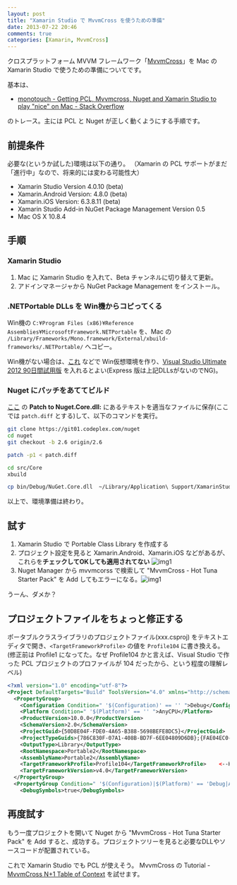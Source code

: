 ```yaml
---
layout: post
title: "Xamarin Studio で MvvmCross を使うための準備"
date: 2013-07-22 20:46
comments: true
categories: [Xamarin, MvvmCross]
---
```

クロスプラットフォーム MVVM フレームワーク「[MvvmCross](https://github.com/slodge/MvvmCross)」を Mac の Xamarin Studio で使うための準備についてです。
<!--more-->
基本は、

* [monotouch - Getting PCL, Mvvmcross, Nuget and Xamarin Studio to play "nice" on Mac - Stack Overflow](http://stackoverflow.com/questions/17653208/getting-pcl-mvvmcross-nuget-and-xamarin-studio-to-play-nice-on-mac)

のトレース。主には PCL と Nuget が正しく動くようにする手順です。

## 前提条件

必要な(というか試した)環境は以下の通り。
（Xamarin の PCL サポートがまだ「進行中」なので、将来的には変わる可能性大）

* Xamarin Studio Version 4.0.10 (beta)
* Xamarin.Android Version: 4.8.0 (beta)
* Xamarin.iOS Version: 6.3.8.11 (beta)
* Xamarin Studio Add-in NuGet Package Management Version 0.5
* Mac OS X 10.8.4

## 手順

### Xamarin Studio

1. Mac に Xamarin Studio を入れて、Beta チャンネルに切り替えて更新。
2. アドインマネージャから NuGet Package Management をインストール。

### .NETPortable DLLs を Win機からコピってくる

Win機の ``C:¥Program Files (x86)¥Reference Assemblies¥MicrosoftFramework.NETPortable`` を、Mac の ``/Library/Frameworks/Mono.framework/External/xbuild-frameworks/.NETPortable/`` へコピー。 

Win機がない場合は、[これ](http://amay077.github.io/blog/2013/07/21/building-testing-environment-for-mac-using-ietestdrive/) などで Win仮想環境を作り、[Visual Studio Ultimate 2012 90日間試用版](http://www.microsoft.com/visualstudio/jpn/downloads) を入れるとよい(Express 版は上記DLLsがないのでNG)。

### Nuget にパッチをあててビルド

[ここ](http://stackoverflow.com/questions/17653208/getting-pcl-mvvmcross-nuget-and-xamarin-studio-to-play-nice-on-mac) の **Patch to Nuget.Core.dll:** にあるテキストを適当なファイルに保存(ここでは ``patch.diff`` とする)して、以下のコマンドを実行。

```sh
git clone https://git01.codeplex.com/nuget
cd nuget
git checkout -b 2.6 origin/2.6 

patch -p1 < patch.diff

cd src/Core
xbuild

cp bin/Debug/NuGet.Core.dll  ~/Library/Application\ Support/XamarinStudio-4.0/LocalInstall/Addins/MonoDevelop.PackageManagement.0.5/NuGet.Core.dll
``` 

以上で、環境準備は終わり。

## 試す

1. Xamarin Studio で Portable Class Library を作成する
2. プロジェクト設定を見ると Xamarin.Android、Xamarin.iOS などがあるが、これらを**チェックしてOKしても適用されてない** ![img1](https://dl.dropboxusercontent.com/u/264530/qiita/using_pcl_on_xamarin_studio01.png)
3. Nuget Manager から mvvmcorss で検索して "MvvmCross - Hot Tuna  Starter Pack" を Add してもエラーになる。![img1](https://dl.dropboxusercontent.com/u/264530/qiita/using_pcl_on_xamarin_studio02.png)

うーん、ダメか？

## プロジェクトファイルをちょっと修正する

ポータブルクラスライブラリのプロジェクトファイル(xxx.csproj) をテキストエディタで開き、``<TargetFrameworkProfile>`` の値を ``Profile104`` に書き換える。(修正前は Profile1 になってた。なぜ Profile104 かと言えば、Visual Studio で作った PCL プロジェクトのプロファイルが 104 だったから、という程度の理解レベル)

```xml xxx.csproj
<?xml version="1.0" encoding="utf-8"?>
<Project DefaultTargets="Build" ToolsVersion="4.0" xmlns="http://schemas.microsoft.com/developer/msbuild/2003">
  <PropertyGroup>
    <Configuration Condition=" '$(Configuration)' == '' ">Debug</Configuration>
    <Platform Condition=" '$(Platform)' == '' ">AnyCPU</Platform>
    <ProductVersion>10.0.0</ProductVersion>
    <SchemaVersion>2.0</SchemaVersion>
    <ProjectGuid>{50D8E04F-FDE0-4A65-B388-5698BEFE8DC5}</ProjectGuid>
    <ProjectTypeGuids>{786C830F-07A1-408B-BD7F-6EE04809D6DB};{FAE04EC0-301F-11D3-BF4B-00C04F79EFBC}</ProjectTypeGuids>
    <OutputType>Library</OutputType>
    <RootNamespace>Portable2</RootNamespace>
    <AssemblyName>Portable2</AssemblyName>
    <TargetFrameworkProfile>Profile104</TargetFrameworkProfile>    <--Here!!!!!
    <TargetFrameworkVersion>v4.0</TargetFrameworkVersion>
  </PropertyGroup>
  <PropertyGroup Condition=" '$(Configuration)|$(Platform)' == 'Debug|AnyCPU' ">
    <DebugSymbols>true</DebugSymbols>
```

## 再度試す

もう一度プロジェクトを開いて Nuget から "MvvmCross - Hot Tuna  Starter Pack" を Add すると、成功する。プロジェクトツリーを見ると必要なDLLやソースコードが配置されている。


これで Xamarin Studio でも PCL が使えそう。
MvvmCross の Tutorial - [MvvmCross N+1 Table of Context](http://mvvmcross.wordpress.com/) を試せます。

